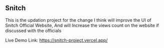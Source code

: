 ## Snitch

This is the updation project for the change I think will improve the UI of Snitch Official Website,
And will Increase the views count on the website if discussed with the officials

Live Demo Link: https://snitch-project.vercel.app/
